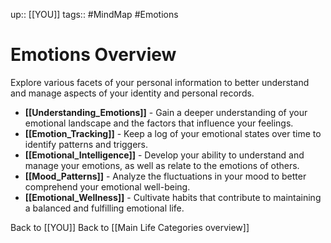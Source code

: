 up:: [[YOU]]
tags:: #MindMap #Emotions

# Emotions Overview

Explore various facets of your personal information to better understand and manage aspects of your identity and personal records.

- **[[Understanding_Emotions]]** - Gain a deeper understanding of your emotional landscape and the factors that influence your feelings.
- **[[Emotion_Tracking]]** - Keep a log of your emotional states over time to identify patterns and triggers.
- **[[Emotional_Intelligence]]** - Develop your ability to understand and manage your emotions, as well as relate to the emotions of others.
- **[[Mood_Patterns]]** - Analyze the fluctuations in your mood to better comprehend your emotional well-being.
- **[[Emotional_Wellness]]** - Cultivate habits that contribute to maintaining a balanced and fulfilling emotional life.

Back to [[YOU]]
Back to [[Main Life Categories overview]]




